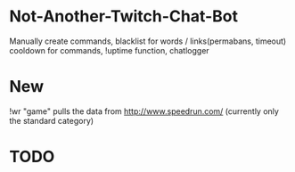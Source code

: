 # Not-Another-Twitch-Chat-Bot


Manually create commands, blacklist for words / links(permabans, timeout) cooldown for commands, !uptime function, chatlogger

# New

!wr "game" pulls the data from http://www.speedrun.com/ (currently only the standard category)

# TODO




